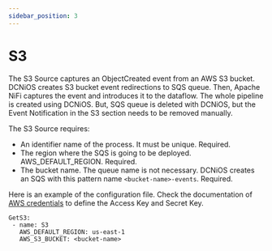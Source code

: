 ```yaml
---
sidebar_position: 3
---
```

# S3

The S3 Source captures an ObjectCreated event from an AWS S3 bucket. DCNiOS creates S3 bucket event redirections to SQS queue. Then, Apache NiFi captures the event and introduces it to the dataflow. The whole pipeline is created using DCNiOS. But, SQS queue is deleted with DCNiOS, but the Event Notification in the S3 section needs to be removed manually. 

The S3 Source requires:
- An identifier name of the process. It must be unique. Required.
- The region where the SQS is going to be deployed. AWS_DEFAULT_REGION. Required.
- The bucket name. The queue name is not necessary. DCNiOS creates an SQS with this pattern name `<bucket-name>-events`. Required.

Here is an example of the configuration file. Check the documentation of [AWS credentials](/dcnios/docs/AWS) to define the Access Key and Secret Key.

```
GetS3:
 - name: S3
   AWS_DEFAULT_REGION: us-east-1
   AWS_S3_BUCKET: <bucket-name>
```



